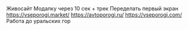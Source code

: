 Живосайт
Модалку через 10 сек + трек
Переделать первый экран
https://vseporogi.market/
https://avtoporogi.ru/
https://vseporogi.com/
Работа до уральских гор